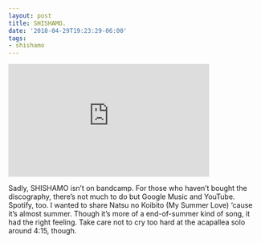 ```yaml
---
layout: post
title: SHISHAMO.
date: '2018-04-29T19:23:29-06:00'
tags:
- shishamo
---
```

<iframe width="400" height="225" id="youtube_iframe" src="https://www.youtube.com/embed/MOC7juwKHgk?feature=oembed&amp;enablejsapi=1&amp;origin=https://safe.txmblr.com&amp;wmode=opaque" frameborder="0" allow="accelerometer; autoplay; encrypted-media; gyroscope; picture-in-picture" allowfullscreen></iframe>  

Sadly, SHISHAMO isn’t on bandcamp. For those who haven’t bought the discography, there’s not much to do but Google Music and YouTube. Spotify, too. I wanted to share Natsu no Koibito (My Summer Love)&nbsp;‘cause it’s almost summer. Though it’s more of a end-of-summer kind of song, it had the right feeling. Take care not to cry too hard at the acapallea solo around 4:15, though.

